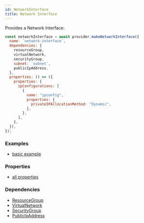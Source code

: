 ```yaml
---
id: NetworkInterface
title: Network Interface
---
```


Provides a Network Interface:

```js
const networkInterface = await provider.makeNetworkInterface({
  name: `network-interface`,
  dependencies: {
    resourceGroup,
    virtualNetwork,
    securityGroup,
    subnet: `subnet`,
    publicIpAddress,
  },
  properties: () => ({
    properties: {
      ipConfigurations: [
        {
          name: "ipconfig",
          properties: {
            privateIPAllocationMethod: "Dynamic",
          },
        },
      ],
    },
  }),
});
```

### Examples

- [basic example](https://github.com/grucloud/grucloud/blob/main/examples/azure/vm/iac.js#70)

### Properties

- [all properties](https://docs.microsoft.com/en-us/rest/api/virtualnetwork/networkinterfaces/createorupdate#request-body)

### Dependencies

- [ResourceGroup](./ResourceGroup)
- [VirtualNetwork](./VirtualNetwork)
- [SecurityGroup](./SecurityGroup)
- [PublicIpAddress](./PublicIpAddress)
